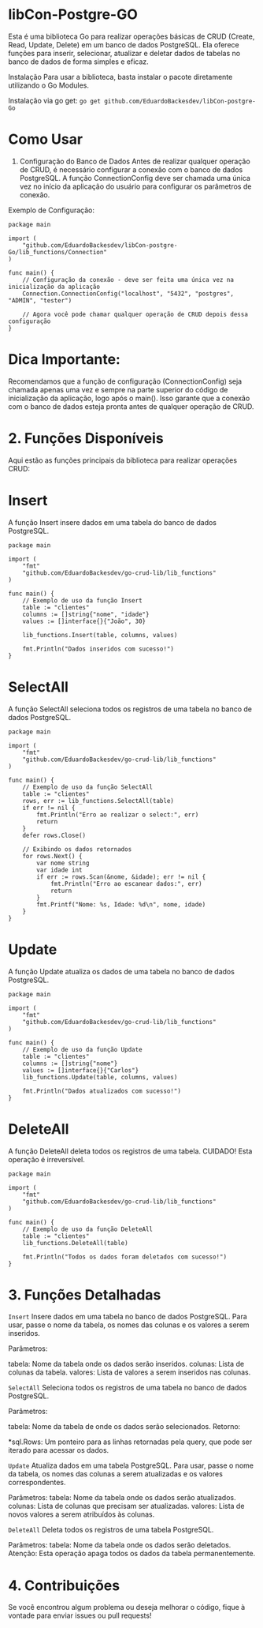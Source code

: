 # libCon-Postgre-GO

Esta é uma biblioteca Go para realizar operações básicas de CRUD (Create, Read, Update, Delete) em um banco de dados PostgreSQL. Ela oferece funções para inserir, selecionar, atualizar e deletar dados de tabelas no banco de dados de forma simples e eficaz.

Instalação
Para usar a biblioteca, basta instalar o pacote diretamente utilizando o Go Modules.

Instalação via go get:
```go get github.com/EduardoBackesdev/libCon-postgre-Go```

# Como Usar
1. Configuração do Banco de Dados
Antes de realizar qualquer operação de CRUD, é necessário configurar a conexão com o banco de dados PostgreSQL. A função ConnectionConfig deve ser chamada uma única vez no início da aplicação do usuário para configurar os parâmetros de conexão.

Exemplo de Configuração:
```
package main

import (
	"github.com/EduardoBackesdev/libCon-postgre-Go/lib_functions/Connection"
)

func main() {
	// Configuração da conexão - deve ser feita uma única vez na inicialização da aplicação
	Connection.ConnectionConfig("localhost", "5432", "postgres", "ADMIN", "tester")

	// Agora você pode chamar qualquer operação de CRUD depois dessa configuração
}
```
# Dica Importante:
Recomendamos que a função de configuração (ConnectionConfig) seja chamada apenas uma vez e sempre na parte superior do código de inicialização da aplicação, logo após o main(). Isso garante que a conexão com o banco de dados esteja pronta antes de qualquer operação de CRUD.

# 2. Funções Disponíveis
Aqui estão as funções principais da biblioteca para realizar operações CRUD:

# Insert
A função Insert insere dados em uma tabela do banco de dados PostgreSQL.
``` 
package main

import (
	"fmt"
	"github.com/EduardoBackesdev/go-crud-lib/lib_functions"
)

func main() {
	// Exemplo de uso da função Insert
	table := "clientes"
	columns := []string{"nome", "idade"}
	values := []interface{}{"João", 30}

	lib_functions.Insert(table, columns, values)

	fmt.Println("Dados inseridos com sucesso!")
}
```
# SelectAll
A função SelectAll seleciona todos os registros de uma tabela no banco de dados PostgreSQL.
```
package main

import (
	"fmt"
	"github.com/EduardoBackesdev/go-crud-lib/lib_functions"
)

func main() {
	// Exemplo de uso da função SelectAll
	table := "clientes"
	rows, err := lib_functions.SelectAll(table)
	if err != nil {
		fmt.Println("Erro ao realizar o select:", err)
		return
	}
	defer rows.Close()

	// Exibindo os dados retornados
	for rows.Next() {
		var nome string
		var idade int
		if err := rows.Scan(&nome, &idade); err != nil {
			fmt.Println("Erro ao escanear dados:", err)
			return
		}
		fmt.Printf("Nome: %s, Idade: %d\n", nome, idade)
	}
}
```
# Update
A função Update atualiza os dados de uma tabela no banco de dados PostgreSQL.
```
package main

import (
	"fmt"
	"github.com/EduardoBackesdev/go-crud-lib/lib_functions"
)

func main() {
	// Exemplo de uso da função Update
	table := "clientes"
	columns := []string{"nome"}
	values := []interface{}{"Carlos"}
	lib_functions.Update(table, columns, values)

	fmt.Println("Dados atualizados com sucesso!")
}
```
# DeleteAll
A função DeleteAll deleta todos os registros de uma tabela. CUIDADO! Esta operação é irreversível.
```
package main

import (
	"fmt"
	"github.com/EduardoBackesdev/go-crud-lib/lib_functions"
)

func main() {
	// Exemplo de uso da função DeleteAll
	table := "clientes"
	lib_functions.DeleteAll(table)

	fmt.Println("Todos os dados foram deletados com sucesso!")
}
```
# 3. Funções Detalhadas
```Insert```
Insere dados em uma tabela no banco de dados PostgreSQL. Para usar, passe o nome da tabela, os nomes das colunas e os valores a serem inseridos.

Parâmetros:

tabela: Nome da tabela onde os dados serão inseridos.
colunas: Lista de colunas da tabela.
valores: Lista de valores a serem inseridos nas colunas.

```SelectAll```
Seleciona todos os registros de uma tabela no banco de dados PostgreSQL.

Parâmetros:

tabela: Nome da tabela de onde os dados serão selecionados.
Retorno:

*sql.Rows: Um ponteiro para as linhas retornadas pela query, que pode ser iterado para acessar os dados.

```Update```
Atualiza dados em uma tabela PostgreSQL. Para usar, passe o nome da tabela, os nomes das colunas a serem atualizadas e os valores correspondentes.

Parâmetros:
tabela: Nome da tabela onde os dados serão atualizados.<br/>
colunas: Lista de colunas que precisam ser atualizadas.
valores: Lista de novos valores a serem atribuídos às colunas.

```DeleteAll```
Deleta todos os registros de uma tabela PostgreSQL.

Parâmetros:
tabela: Nome da tabela onde os dados serão deletados.
Atenção: Esta operação apaga todos os dados da tabela permanentemente.

# 4. Contribuições
Se você encontrou algum problema ou deseja melhorar o código, fique à vontade para enviar issues ou pull requests!


